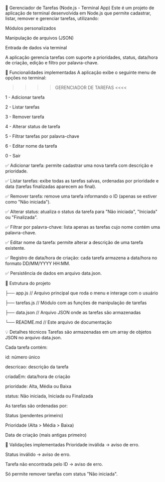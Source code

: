 ﻿📝 Gerenciador de Tarefas (Node.js - Terminal App)
Este é um projeto de aplicação de terminal desenvolvida em Node.js que permite cadastrar, listar, remover e gerenciar tarefas, utilizando:

Módulos personalizados

Manipulação de arquivos (JSON)

Entrada de dados via terminal

A aplicação gerencia tarefas com suporte a prioridades, status, data/hora de criação, edição e filtro por palavra-chave.

🎯 Funcionalidades implementadas
A aplicação exibe o seguinte menu de opções no terminal:

 >>>> GERENCIADOR DE TAREFAS <<<<

1 - Adicionar tarefa

2 - Listar tarefas

3 - Remover tarefa

4 - Alterar status de tarefa

5 - Filtrar tarefas por palavra-chave

6 - Editar nome da tarefa

0 - Sair


✅ Adicionar tarefa: permite cadastrar uma nova tarefa com descrição e prioridade.

✅ Listar tarefas: exibe todas as tarefas salvas, ordenadas por prioridade e data (tarefas finalizadas aparecem ao final).

✅ Remover tarefa: remove uma tarefa informando o ID (apenas se estiver como "Não iniciada").

✅ Alterar status: atualiza o status da tarefa para "Não iniciada", "Iniciada" ou "Finalizada".

✅ Filtrar por palavra-chave: lista apenas as tarefas cujo nome contém uma palavra-chave.

✅ Editar nome da tarefa: permite alterar a descrição de uma tarefa existente.

✅ Registro de data/hora de criação: cada tarefa armazena a data/hora no formato DD/MM/YYYY HH:MM.

✅ Persistência de dados em arquivo data.json.

📂 Estrutura do projeto

├── app.js          // Arquivo principal que roda o menu e interage com o usuário

├── tarefas.js      // Módulo com as funções de manipulação de tarefas

├── data.json       // Arquivo JSON onde as tarefas são armazenadas

└── README.md       // Este arquivo de documentação


💡 Detalhes técnicos
Tarefas são armazenadas em um array de objetos JSON no arquivo data.json.

Cada tarefa contém:

id: número único

descricao: descrição da tarefa

criadaEm: data/hora de criação

prioridade: Alta, Média ou Baixa

status: Não iniciada, Iniciada ou Finalizada

As tarefas são ordenadas por:

Status (pendentes primeiro)

Prioridade (Alta > Média > Baixa)

Data de criação (mais antigas primeiro)

📌 Validações implementadas
Prioridade inválida → aviso de erro.

Status inválido → aviso de erro.

Tarefa não encontrada pelo ID → aviso de erro.

Só permite remover tarefas com status "Não iniciada".
